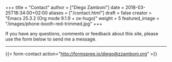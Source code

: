 +++
title = "Contact"
author = ["Diego Zamboni"]
date = 2018-03-25T18:34:00+02:00
aliases = ["/contact.html"]
draft = false
creator = "Emacs 25.3.2 (Org mode 9.1.9 + ox-hugo)"
weight = 5
featured_image = "/images/phone-booth-red-trimmed.jpg"
+++

If you have any questions, comments or feedback about this site, please use the form below to send me a message.

----

{{< form-contact action="<http://formspree.io/diego@zzamboni.org>" >}}
